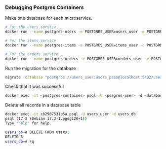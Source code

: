 ### Debugging Postgres Containers

Make one database for each microservice.
```bash
# For the users service
docker run --name postgres-users -e POSTGRES_USER=users_user -e POSTGRES_PASSWORD=users_pass -e POSTGRES_DB=users_db -p 5432:5432 -d postgres

# For the items service
docker run --name postgres-items -e POSTGRES_USER=items_user -e POSTGRES_PASSWORD=items_pass -e POSTGRES_DB=items_db -p 5433:5432 -d postgres

# For the orders service
docker run --name postgres-orders -e POSTGRES_USER=orders_user -e POSTGRES_PASSWORD=orders_pass -e POSTGRES_DB=orders_db -p 5434:5432 -d postgres
```

Run the migration for the database

```bash
migrate -database "postgres://users_user:users_pass@localhost:5432/users_db?sslmode=disable" -path ./src/db/migrations/users up
```

Check that it was successful

```bash
docker exec -it <postgres-container> psql -U <posgres-user> -d <database-name>
```

Delete all records in a database table

```bash
docker exec -it cb2907531b5a psql -U users_user -d users_db
psql (17.2 (Debian 17.2-1.pgdg120+1))
Type "help" for help.

users_db=# DELETE FROM users;
DELETE 3
users_db=# \q
```

